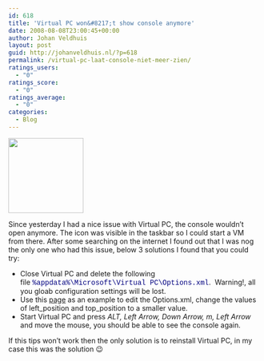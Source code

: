 ```yaml
---
id: 618
title: 'Virtual PC won&#8217;t show console anymore'
date: 2008-08-08T23:00:45+00:00
author: Johan Veldhuis
layout: post
guid: http://johanveldhuis.nl/?p=618
permalink: /virtual-pc-laat-console-niet-meer-zien/
ratings_users:
  - "0"
ratings_score:
  - "0"
ratings_average:
  - "0"
categories:
  - Blog
---
```

[<img class="alignnone size-thumbnail wp-image-617" title="Virtual -C" src="https://i0.wp.com/johanveldhuis.nl/wp-content/uploads/2008/08/virtual-pc-150x150.jpg?resize=150%2C150" alt="" width="150" height="150" srcset="https://i2.wp.com/johanveldhuis.nl/wp-content/uploads/2008/08/virtual-pc.jpg?resize=150%2C150&ssl=1 150w, https://i2.wp.com/johanveldhuis.nl/wp-content/uploads//customers/johanveldhuis.nl/johanveldhuis.nl/httpd.www/wp-content/uploads/2008/08/virtual-pc.jpg?zoom=2&resize=150%2C150&ssl=1 300w" sizes="(max-width: 150px) 100vw, 150px" data-recalc-dims="1" />](https://i2.wp.com/johanveldhuis.nl/wp-content/uploads/2008/08/virtual-pc.jpg)

Since yesterday I had a nice issue with Virtual PC, the console wouldn&#8217;t open anymore. The icon was visible in the taskbar so I could start a VM from there. After some searching on the internet I found out that I was nog the only one who had this issue, below 3 solutions I found that you could try:

  * Close Virtual PC and delete the following file <span style="color: #000080; font-family: Courier New;">%appdata%\Microsoft\Virtual PC\Options.xml</span>.  Warning!, all you gloab configuration settings will be lost.
  * Use this <a href="http://blogs.msdn.com/virtual_pc_guy/archive/2006/05/16/599615.aspx" target="_blank">page</a> as an example to edit the Options.xml, change the values of left\_position and top\_position to a smaller value.
  * Start Virtual PC and press _ALT, Left Arrow, Down Arrow, m, Left Arrow_ and move the mouse, you should be able to see the console again.

If this tips won&#8217;t work then the only solution is to reinstall Virtual PC, in my case this was the solution 😉